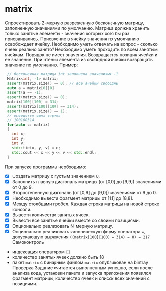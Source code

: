 # matrix
Спроектировать 2-мерную разреженную бесконечную матрицу, заполненную значениями по умолчанию. Матрица должна хранить только занятые элементы - значения которых хотя бы раз присваивались. Присвоение в ячейку значения по умолчанию освобождает ячейку. Необходимо уметь отвечать на вопрос - сколько ячеек реально занято? Необходимо уметь проходить по всем занятым ячейкам. Порядок не имеет значения. Возвращается позиция ячейки и ее значение. При чтении элемента из свободной ячейки возвращать значение по умолчанию.
Пример:
```C++
 // бесконечная матрица int заполнена значениями -1
 Matrix<int, -1> matrix;
 assert(matrix.size() == 0); // все ячейки свободны
 auto a = matrix[0][0];
 assert(a == -1);
 assert(matrix.size() == 0);
 matrix[100][100] = 314;
 assert(matrix[100][100] == 314);
 assert(matrix.size() == 1);
 // выведется одна строка
 // 100100314
 for(auto c: matrix)
 {
   int x;
   int y;
   int v;
   std::tie(x, y, v) = c;
   std::cout << x << y << v << std::endl;
 }
```
При запуске программы необходимо:
- [x] Создать матрицу с пустым значением 0,
- [x] Заполнить главную диагональ матрицы (от [0,0] до [9,9]) значениями от 0 до 9.
- [x] Второстепенную диагональ (от [0,9] до [9,0]) значениями от 9 до 0.
- [x] Необходимо вывести фрагмент матрицы от [1,1] до [8,8].
- [x] Между столбцами пробел. Каждая строка матрицы на новой строке консоли.
- [x] Вывести количество занятых ячеек.
- [x] Вывести все занятые ячейки вместе со своими позициями.
- [x] Опционально реализовать N-мерную матрицу.
- [x] Опционально реализовать каноническую форму оператора `=`, допускающую выражения `((matrix[100][100] = 314) = 0) = 217`
Самоконтроль
- индексация оператором `[]`
- количество занятых ячеек должно быть 18
- пакет `matrix` с бинарным файлом `matrix` опубликован на bintray
Проверка
Задание считается выполненным успешно, если после анализа кода, установки пакета и запуска приложения появился фрагмент матрицы, количество ячеек и список всех значений с позициями.
